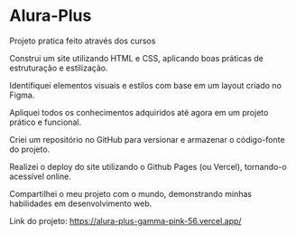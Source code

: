 
# Alura-Plus
Projeto pratica feito através dos cursos 

Construi um site utilizando HTML e CSS, aplicando boas práticas de estruturação e estilização.

Identifiquei elementos visuais e estilos com base em um layout criado no Figma.

Apliquei todos os conhecimentos adquiridos até agora em um projeto prático e funcional.

Criei um repositório no GitHub para versionar e armazenar o código-fonte do projeto.

Realizei o deploy do site utilizando o Github Pages (ou Vercel), tornando-o acessível online.

Compartilhei o meu projeto com o mundo, demonstrando minhas habilidades em desenvolvimento web.


Link do projeto: https://alura-plus-gamma-pink-56.vercel.app/
